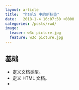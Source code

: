 ```yaml
---
layout: article
title:  "html5 中的新标签"
date:   2018-1-4 16:07:50 +0800
categories: /posts/rwd/
image:
  teaser: w3c picture.jpg
  feature: w3c picture.jpg
---
```


## 基础

- <!DOCTYPE> 	定义文档类型。
- <html>	定义 HTML 文档。
- <title>	定义文档的标题。
- <body>	定义文档的主体。
- <h1> to <h6>	定义 HTML 标题。
- <p>	定义段落。
- <br>	定义简单的折行。
- <hr>	定义水平线。
- <!--...-->	定义注释。
    
## 格式

- <acronym>	定义只取首字母的缩写。
- <abbr>	定义缩写。
- <address>	定义文档作者或拥有者的联系信息。
- <b>	定义粗体文本。
- <bdi>	定义文本的文本方向，使其脱离其周围文本的方向设置。
- <bdo>	定义文字方向。
- <big>	定义大号文本。
- <blockquote>	定义长的引用。
- <center>	不赞成使用。定义居中文本。
- <cite>	定义引用(citation)。
- <code>	定义计算机代码文本。
- <del>	定义被删除文本。
- <dfn>	定义定义项目。
- <em>	定义强调文本。
- <font>	不赞成使用。定义文本的字体、尺寸和颜色
- <i>	定义斜体文本。
- <ins>	定义被插入文本。
- <kbd>	定义键盘文本。
- <mark>	定义有记号的文本。
- <meter>	定义预定义范围内的度量。
- <pre>	定义预格式文本。
- <progress>	定义任何类型的任务的进度。
- <q>	定义短的引用。
- <rp>	定义若浏览器不支持 ruby 元素显示的内容。
- <rt>	定义 ruby 注释的解释。
- <ruby>	定义 ruby 注释。
- <s>	不赞成使用。定义加删除线的文本。
- <samp>	定义计算机代码样本。
- <small>	定义小号文本。
- <strike>	不赞成使用。定义加删除线文本。
- <strong>	定义语气更为强烈的强调文本。
- <sup>	定义上标文本。
- <sub>	定义下标文本。
- <time>	定义日期/时间。
- <tt>	定义打字机文本。
- <u>	不赞成使用。定义下划线文本。
- <var>	定义文本的变量部分。
- <wbr>	定义可能的换行符。

## 表单

- <form>	定义供用户输入的 HTML 表单。
- <input>	定义输入控件。
- <textarea>	定义多行的文本输入控件。
- <button>	定义按钮。
- <select>	定义选择列表（下拉列表）。
- <optgroup>	定义选择列表中相关选项的组合。
- <option>	定义选择列表中的选项。
- <label>	定义 input 元素的标注。
- <fieldset>	定义围绕表单中元素的边框。
- <legend>	定义 fieldset 元素的标题。
- <isindex>	不赞成使用。定义与文档相关的可搜索索引。
- <datalist>	定义下拉列表。
- <keygen>	定义生成密钥。
- <output>	定义输出的一些类型。
  
## 框架

- <frame>	定义框架集的窗口或框架。
- <frameset>	定义框架集。
- <noframes>	定义针对不支持框架的用户的替代内容。
- <iframe>	定义内联框架。

## 图像

- <img>	定义图像。
- <map>	定义图像映射。
- <area>	定义图像地图内部的区域。
- <canvas>	定义图形。
- <figcaption>	定义 figure 元素的标题。
- <figure>	定义媒介内容的分组，以及它们的标题。

## 音频/视频

- <audio>	定义声音内容。
- <source>	定义媒介源。
- <track>	定义用在媒体播放器中的文本轨道。
- <video>	定义视频。

## 链接

- <a>	定义锚。
- <link>	定义文档与外部资源的关系。
- <nav>	定义导航链接。

## 列表

- <ul>	定义无序列表。
- <ol>	定义有序列表。
- <li>	定义列表的项目。
- <dir>	不赞成使用。定义目录列表。
- <dl>	定义定义列表。
- <dt>	定义定义列表中的项目。
- <dd>	定义定义列表中项目的描述。
- <menu>	定义命令的菜单/列表。
- <menuitem>	定义用户可以从弹出菜单调用的命令/菜单项目。
- <command>	定义命令按钮。

## 表格

- <table>	定义表格
- <caption>	定义表格标题。
- <th>	定义表格中的表头单元格。
- <tr>	定义表格中的行。
- <td>	定义表格中的单元。
- <thead>	定义表格中的表头内容。
- <tbody>	定义表格中的主体内容。
- <tfoot>	定义表格中的表注内容（脚注）。
- <col>	定义表格中一个或多个列的属性值。
- <colgroup>	定义表格中供格式化的列组。

## 样式/节

- <style>	定义文档的样式信息。
- <div>	定义文档中的节。
- <span>	定义文档中的节。
- <header>	定义 section 或 page 的页眉。
- <footer>	定义 section 或 page 的页脚。
- <section>	定义 section。
- <article>	定义文章。
- <aside>	定义页面内容之外的内容。
- <details>	定义元素的细节。
- <dialog>	定义对话框或窗口。
- <summary>	为 <details> 元素定义可见的标题。

## 元信息

- <head>	定义关于文档的信息。
- <meta>	定义关于 HTML 文档的元信息。
- <base>	定义页面中所有链接的默认地址或默认目标。
- <basefont>	不赞成使用。定义页面中文本的默认字体、颜色或尺寸。

## 编程

- <script>	定义客户端脚本。
- <noscript>	定义针对不支持客户端脚本的用户的替代内容。
- <applet>	不赞成使用。定义嵌入的 applet。
- <embed>	为外部应用程序（非 HTML）定义容器。
- <object>	定义嵌入的对象。
- <param>	定义对象的参数。
